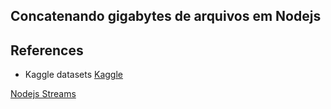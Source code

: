 ## Concatenando gigabytes de arquivos em Nodejs

## References

- Kaggle datasets
[Kaggle](https://www.kaggle.com/datasets/stackoverflow/so-survey-2017?select=survey_results_public.csv)

[Nodejs Streams](https://nodejs.dev/learn/nodejs-streams)